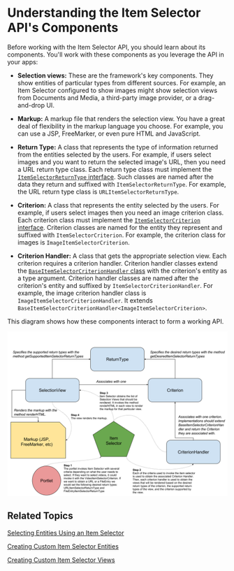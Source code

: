 # Understanding the Item Selector API's Components [](id=understanding-the-item-selector-apis-components)

Before working with the Item Selector API, you should learn about its 
components. You'll work with these components as you leverage the API in your 
apps: 

-   **Selection views:** These are the framework's key components. They show 
    entities of particular types from different sources. For example, an Item 
    Selector configured to show images might show selection views from Documents 
    and Media, a third-party image provider, or a drag-and-drop UI. 

-   **Markup:** A markup file that renders the selection view. You have a great 
    deal of flexibility in the markup language you choose. For example, you can 
    use a JSP, FreeMarker, or even pure HTML and JavaScript. 

-   **Return Type:** A class that represents the type of information returned 
    from the entities selected by the users. For example, if users select images 
    and you want to return the selected image's URL, then you need a URL return 
    type class. Each return type class must implement the 
    [`ItemSelectorReturnType` interface](@app-ref@/collaboration/latest/javadocs/com/liferay/item/selector/ItemSelectorReturnType.html). 
    Such classes are named after the data they return and suffixed with 
    `ItemSelectorReturnType`. For example, the URL return type class is 
    `URLItemSelectorReturnType`. 

-   **Criterion:** A class that represents the entity selected by the users. For 
    example, if users select images then you need an image criterion class. Each 
    criterion class must implement the 
    [`ItemSelectorCriterion` interface](@app-ref@/collaboration/latest/javadocs/com/liferay/item/selector/ItemSelectorCriterion.html). 
    Criterion classes are named for the entity they represent and suffixed with 
    `ItemSelectorCriterion`. For example, the criterion class for images is 
    `ImageItemSelectorCriterion`. 

-   **Criterion Handler:** A class that gets the appropriate selection view. 
    Each criterion requires a criterion handler. Criterion handler classes 
    extend the 
    [`BaseItemSelectorCriterionHandler` class](@app-ref@/collaboration/latest/javadocs/com/liferay/item/selector/BaseItemSelectorCriterionHandler.html) 
    with the criterion's entity as a type argument. Criterion handler classes 
    are named after the criterion's entity and suffixed by 
    `ItemSelectorCriterionHandler`. For example, the image criterion handler 
    class is `ImageItemSelectorCriterionHandler`. It extends 
    `BaseItemSelectorCriterionHandler<ImageItemSelectorCriterion>`. 

This diagram shows how these components interact to form a working API. 

![Figure 1: Item Selector views (selection views) are determined by the return type and criterion, and rendered by the markup.](../../../images/item-selector-architecture.png)

## Related Topics

[Selecting Entities Using an Item Selector](/develop/tutorials/-/knowledge_base/7-1/selecting-entities-using-the-item-selector)

[Creating Custom Item Selector Entities](/develop/tutorials/-/knowledge_base/7-1/creating-custom-item-selector-entities)

[Creating Custom Item Selector Views](/develop/tutorials/-/knowledge_base/7-1/creating-custom-item-selector-views)
